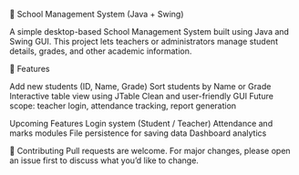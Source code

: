 🏫 School Management System (Java + Swing)

A simple desktop-based School Management System built using Java and Swing GUI.
This project lets teachers or administrators manage student details, grades, and other academic information.

🚀 Features

Add new students (ID, Name, Grade)
Sort students by Name or Grade
Interactive table view using JTable
Clean and user-friendly GUI
Future scope: teacher login, attendance tracking, report generation

Upcoming Features
Login system (Student / Teacher)
Attendance and marks modules
File persistence for saving data
Dashboard analytics

🤝 Contributing
Pull requests are welcome. For major changes, please open an issue first to discuss what you’d like to change.
